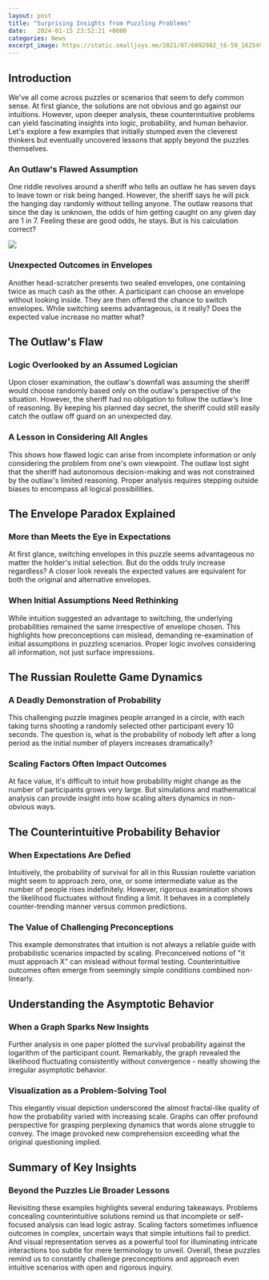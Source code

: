 ```yaml
---
layout: post
title: "Surprising Insights from Puzzling Problems"
date:   2024-01-15 23:52:21 +0000
categories: News
excerpt_image: https://static.smalljoys.me/2021/07/6092982_t6-59_1625495037.jpg
---
```

## Introduction
We've all come across puzzles or scenarios that seem to defy common sense. At first glance, the solutions are not obvious and go against our intuitions. However, upon deeper analysis, these counterintuitive problems can yield fascinating insights into logic, probability, and human behavior. Let's explore a few examples that initially stumped even the cleverest thinkers but eventually uncovered lessons that apply beyond the puzzles themselves. 

### An Outlaw's Flawed Assumption
One riddle revolves around a sheriff who tells an outlaw he has seven days to leave town or risk being hanged. However, the sheriff says he will pick the hanging day randomly without telling anyone. The outlaw reasons that since the day is unknown, the odds of him getting caught on any given day are 1 in 7. Feeling these are good odds, he stays. But is his calculation correct?


![](https://static.smalljoys.me/2021/07/6092982_t6-59_1625495037.jpg)
### Unexpected Outcomes in Envelopes  
Another head-scratcher presents two sealed envelopes, one containing twice as much cash as the other. A participant can choose an envelope without looking inside. They are then offered the chance to switch envelopes. While switching seems advantageous, is it really? Does the expected value increase no matter what? 

## The Outlaw's Flaw
### Logic Overlooked by an Assumed Logician
Upon closer examination, the outlaw's downfall was assuming the sheriff would choose randomly based only on the outlaw's perspective of the situation. However, the sheriff had no obligation to follow the outlaw's line of reasoning. By keeping his planned day secret, the sheriff could still easily catch the outlaw off guard on an unexpected day. 

### A Lesson in Considering All Angles  
This shows how flawed logic can arise from incomplete information or only considering the problem from one's own viewpoint. The outlaw lost sight that the sheriff had autonomous decision-making and was not constrained by the outlaw's limited reasoning. Proper analysis requires stepping outside biases to encompass all logical possibilities.

## The Envelope Paradox Explained
### More than Meets the Eye in Expectations
At first glance, switching envelopes in this puzzle seems advantageous no matter the holder's initial selection. But do the odds truly increase regardless? A closer look reveals the expected values are equivalent for both the original and alternative envelopes. 

### When Initial Assumptions Need Rethinking
While intuition suggested an advantage to switching, the underlying probabilities remained the same irrespective of envelope chosen. This highlights how preconceptions can mislead, demanding re-examination of initial assumptions in puzzling scenarios. Proper logic involves considering all information, not just surface impressions.

## The Russian Roulette Game Dynamics
### A Deadly Demonstration of Probability
This challenging puzzle imagines people arranged in a circle, with each taking turns shooting a randomly selected other participant every 10 seconds. The question is, what is the probability of nobody left after a long period as the initial number of players increases dramatically? 

### Scaling Factors Often Impact Outcomes 
At face value, it's difficult to intuit how probability might change as the number of participants grows very large. But simulations and mathematical analysis can provide insight into how scaling alters dynamics in non-obvious ways.

## The Counterintuitive Probability Behavior  
### When Expectations Are Defied  

Intuitively, the probability of survival for all in this Russian roulette variation might seem to approach zero, one, or some intermediate value as the number of people rises indefinitely. However, rigorous examination shows the likelihood fluctuates without finding a limit. It behaves in a completely counter-trending manner versus common predictions.

### The Value of Challenging Preconceptions
This example demonstrates that intuition is not always a reliable guide with probabilistic scenarios impacted by scaling. Preconceived notions of "it must approach X" can mislead without formal testing. Counterintuitive outcomes often emerge from seemingly simple conditions combined non-linearly.

## Understanding the Asymptotic Behavior
### When a Graph Sparks New Insights

Further analysis in one paper plotted the survival probability against the logarithm of the participant count. Remarkably, the graph revealed the likelihood fluctuating consistently without convergence - neatly showing the irregular asymptotic behavior. 

### Visualization as a Problem-Solving Tool
This elegantly visual depiction underscored the almost fractal-like quality of how the probability varied with increasing scale. Graphs can offer profound perspective for grasping perplexing dynamics that words alone struggle to convey. The image provoked new comprehension exceeding what the original questioning implied.

## Summary of Key Insights
### Beyond the Puzzles Lie Broader Lessons  

Revisiting these examples highlights several enduring takeaways. Problems concealing counterintuitive solutions remind us that incomplete or self-focused analysis can lead logic astray. Scaling factors sometimes influence outcomes in complex, uncertain ways that simple intuitions fail to predict. And visual representation serves as a powerful tool for illuminating intricate interactions too subtle for mere terminology to unveil. Overall, these puzzles remind us to constantly challenge preconceptions and approach even intuitive scenarios with open and rigorous inquiry.